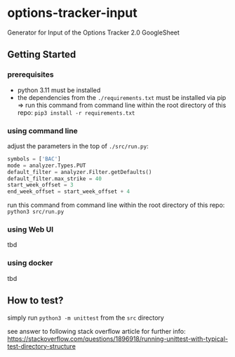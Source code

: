 # options-tracker-input

Generator for Input of the Options Tracker 2.0 GoogleSheet

## Getting Started

### prerequisites

- python 3.11 must be installed
- the dependencies from the `./requirements.txt` must be installed via pip
    => run this command from command line within the root directory of this repo: `pip3 install -r requirements.txt`

### using command line

adjust the parameters in the top of `./src/run.py`:

```python
symbols = ['BAC']
mode = analyzer.Types.PUT
default_filter = analyzer.Filter.getDefaults()
default_filter.max_strike = 40
start_week_offset = 3
end_week_offset = start_week_offset + 4
```

run this command from command line within the root directory of this repo: `python3 src/run.py`

### using Web UI

tbd

### using docker

tbd

## How to test?

simply run `python3 -m unittest` from the `src` directory

see answer to following stack overflow article for further info: <https://stackoverflow.com/questions/1896918/running-unittest-with-typical-test-directory-structure>
